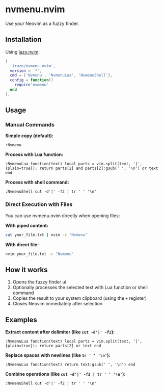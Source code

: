 # nvmenu.nvim

Use your Neovim as a fuzzy finder.

## Installation

Using [lazy.nvim](https://github.com/folke/lazy.nvim):

```lua
{
  'iruzo/nvmenu.nvim',
  version = '*',
  cmd = {'Nvmenu', 'NvmenuLua', 'NvmenuShell'},
  config = function()
    require'nvmenu'
  end
},
```

## Usage

### Manual Commands

**Simple copy (default):**
```vim
:Nvmenu
```

**Process with Lua function:**
```vim
:NvmenuLua function(text) local parts = vim.split(text, '|', {plain=true}); return parts[2] and parts[2]:gsub(' ', '\n') or text end
```

**Process with shell command:**
```vim
:NvmenuShell cut -d'|' -f2 | tr ' ' '\n'
```

### Direct Execution with Files

You can use nvmenu.nvim directly when opening files:

**With piped content:**
```bash
cat your_file.txt | nvim -c "Nvmenu"
```

**With direct file:**
```bash
nvim your_file.txt -c "Nvmenu"
```

## How it works

1. Opens the fuzzy finder ui
2. Optionally processes the selected text with Lua function or shell command
3. Copies the result to your system clipboard (using the `+` register)
4. Closes Neovim immediately after selection

## Examples

**Extract content after delimiter (like `cut -d'|' -f2`):**
```vim
:NvmenuLua function(text) local parts = vim.split(text, '|', {plain=true}); return parts[2] or text end
```

**Replace spaces with newlines (like `tr ' ' '\n'`):**
```vim
:NvmenuLua function(text) return text:gsub(' ', '\n') end
```

**Combine operations (like `cut -d'|' -f2 | tr ' ' '\n'`):**
```vim
:NvmenuShell cut -d'|' -f2 | tr ' ' '\n'
```
